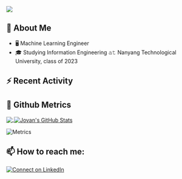 ![](https://komarev.com/ghpvc/?username=jovanhermawan)
## :book: About Me
- 🖥 Machine Learning Engineer
- 🎓 Studying Information Engineering 𝚊𝚝 Nanyang Technological University, class of 2023

## ⚡ Recent Activity
<!--START_SECTION:activity-->
<!--END_SECTION:activity-->

## 🔔 Github Metrics

<a href="https://github.com/jovanhermawan/jovanhermawan">
  <img align="center" src="https://github-readme-stats.vercel.app/api/top-langs/?username=jovanhermawan&hide=java,html,tex&title_color=ffffff&text_color=c9cacc&icon_color=2bbc8a&bg_color=1d1f21&langs_count=3" />
</a>
<a href="https://github.com/jovanhermawan/jovanhermawan">
  <img align="center" src="https://github-readme-stats.vercel.app/api?username=jovanhermawan&show_icons=true&line_height=27&count_private=true&title_color=ffffff&text_color=c9cacc&icon_color=2bbc8a&bg_color=1d1f21" alt="Jovan's GitHub Stats" />
</a>

![Metrics](https://metrics.lecoq.io/jovanhermawan?template=classic&base.header=0&gists=1&lines=1&config.timezone=America%2FToronto)




<!--
**jovanhermawan/jovanhermawan** is a ✨ _special_ ✨ repository because its `README.md` (this file) appears on your GitHub profile.

Here are some ideas to get you started:

- 🔭 I’m currently working on ...
- 🌱 I’m currently learning ...
- 👯 I’m looking to collaborate on ...
- 🤔 I’m looking for help with ...
- 💬 Ask me about ...
- 📫 How to reach me: ...
- 😄 Pronouns: ...
- ⚡ Fun fact: ...
-->






## 📫 How to reach me:
[![Connect on LinkedIn](https://img.shields.io/badge/--linkedin?label=LinkedIn&logo=LinkedIn&style=social)](https://www.linkedin.com/in/jovanhermawan)



